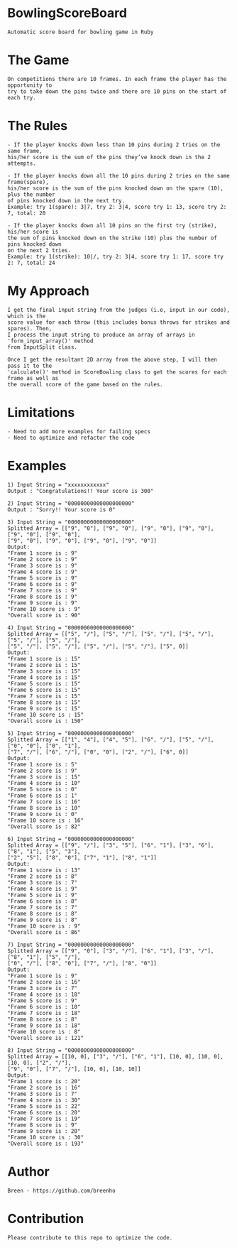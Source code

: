 # BowlingScoreBoard
	Automatic score board for bowling game in Ruby

# The Game
	On competitions there are 10 frames. In each frame the player has the opportunity to
	try to take down the pins twice and there are 10 pins on the start of each try.

# The Rules
	- If the player knocks down less than 10 pins during 2 tries on the same frame, 
	his/her score is the sum of the pins they’ve knock down in the 2 attempts.
	
	- If the player knocks down all the 10 pins during 2 tries on the same frame(spare), 
	his/her score is the sum of the pins knocked down on the spare (10), plus the number 
	of pins knocked down in the next try.
	Example: try 1(spare): 3|7, try 2: 3|4, score try 1: 13, score try 2: 7, total: 20
	
	- If the player knocks down all 10 pins on the first try (strike), his/her score is
	the sum of pins knocked down on the strike (10) plus the number of pins	knocked down 
	on the next 2 tries.
	Example: try 1(strike): 10|/, try 2: 3|4, score try 1: 17, score try 2: 7, total: 24

# My Approach
	I get the final input string from the judges (i.e, input in our code), which is the 
	score value for each throw (this includes bonus throws for strikes and spares). Then, 
	I process the input string to produce an array of arrays in 'form_input_array()' method 
	from InputSplit class.
	
	Once I get the resultant 2D array from the above step, I will then pass it to the 
	'calculate()' method in ScoreBowling class to get the scores for each frame as well as 
	the overall score of the game based on the rules.

# Limitations
	- Need to add more examples for failing specs
	- Need to optimize and refactor the code

# Examples
	1) Input String = "xxxxxxxxxxxx"
	Output : "Congratulations!! Your score is 300"

	2) Input String = "00000000000000000000"
	Output : "Sorry!! Your score is 0"

	3) Input String = "00000000000000000000"
	Splitted Array = [["9", "0"], ["9", "0"], ["9", "0"], ["9", "0"], ["9", "0"], ["9", "0"],
	["9", "0"], ["9", "0"], ["9", "0"], ["9", "0"]]
	Output:
	"Frame 1 score is : 9"
	"Frame 2 score is : 9"
	"Frame 3 score is : 9"
	"Frame 4 score is : 9"
	"Frame 5 score is : 9"
	"Frame 6 score is : 9"
	"Frame 7 score is : 9"
	"Frame 8 score is : 9"
	"Frame 9 score is : 9"
	"Frame 10 score is : 9"
	"Overall score is : 90"

	4) Input String = "00000000000000000000"
	Splitted Array = [["5", "/"], ["5", "/"], ["5", "/"], ["5", "/"], ["5", "/"], ["5", "/"],
	["5", "/"], ["5", "/"], ["5", "/"], ["5", "/"], ["5", 0]]
	Output:
	"Frame 1 score is : 15"
	"Frame 2 score is : 15"
	"Frame 3 score is : 15"
	"Frame 4 score is : 15"
	"Frame 5 score is : 15"
	"Frame 6 score is : 15"
	"Frame 7 score is : 15"
	"Frame 8 score is : 15"
	"Frame 9 score is : 15"
	"Frame 10 score is : 15"
	"Overall score is : 150"

	5) Input String = "00000000000000000000"
	Splitted Array = [["1", "4"], ["4", "5"], ["6", "/"], ["5", "/"], ["0", "0"], ["0", "1"],
	["7", "/"], ["6", "/"], ["0", "0"], ["2", "/"], ["6", 0]]
	Output:
	"Frame 1 score is : 5"
	"Frame 2 score is : 9"
	"Frame 3 score is : 15"
	"Frame 4 score is : 10"
	"Frame 5 score is : 0"
	"Frame 6 score is : 1"
	"Frame 7 score is : 16"
	"Frame 8 score is : 10"
	"Frame 9 score is : 0"
	"Frame 10 score is : 16"
	"Overall score is : 82"

	6) Input String = "00000000000000000000"
	Splitted Array = [["9", "/"], ["3", "5"], ["6", "1"], ["3", "6"], ["8", "1"], ["5", "3"],
	["2", "5"], ["8", "0"], ["7", "1"], ["8", "1"]]
	Output:
	"Frame 1 score is : 13"
	"Frame 2 score is : 8"
	"Frame 3 score is : 7"
	"Frame 4 score is : 9"
	"Frame 5 score is : 9"
	"Frame 6 score is : 8"
	"Frame 7 score is : 7"
	"Frame 8 score is : 8"
	"Frame 9 score is : 8"
	"Frame 10 score is : 9"
	"Overall score is : 86"

	7) Input String = "00000000000000000000"
	Splitted Array = [["9", "0"], ["3", "/"], ["6", "1"], ["3", "/"], ["8", "1"], ["5", "/"],
	["0", "/"], ["8", "0"], ["7", "/"], ["8", "0"]]
	Output:
	"Frame 1 score is : 9"
	"Frame 2 score is : 16"
	"Frame 3 score is : 7"
	"Frame 4 score is : 18"
	"Frame 5 score is : 9"
	"Frame 6 score is : 10"
	"Frame 7 score is : 18"
	"Frame 8 score is : 8"
	"Frame 9 score is : 18"
	"Frame 10 score is : 8"
	"Overall score is : 121"

	8) Input String = "00000000000000000000"
	Splitted Array = [[10, 0], ["3", "/"], ["6", "1"], [10, 0], [10, 0], [10, 0], ["2", "/"],
	["9", "0"], ["7", "/"], [10, 0], [10, 10]]
	Output:
	"Frame 1 score is : 20"
	"Frame 2 score is : 16"
	"Frame 3 score is : 7"
	"Frame 4 score is : 30"
	"Frame 5 score is : 22"
	"Frame 6 score is : 20"
	"Frame 7 score is : 19"
	"Frame 8 score is : 9"
	"Frame 9 score is : 20"
	"Frame 10 score is : 30"
	"Overall score is : 193"

# Author
	Breen - https://github.com/breenho

# Contribution
	Please contribute to this repo to optimize the code.
